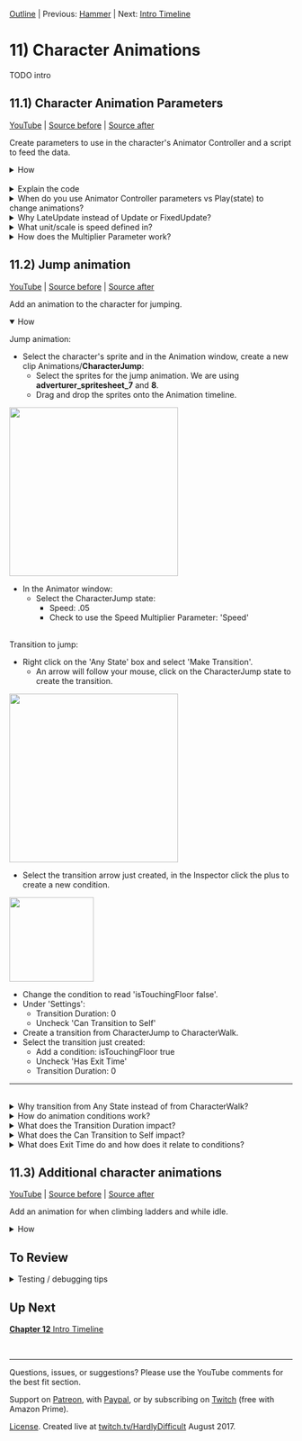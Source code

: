 [Outline](README.md) | Previous: [Hammer](C10.md) | Next: [Intro Timeline](C12.md)

# 11) Character Animations 

TODO intro

## 11.1) Character Animation Parameters

[YouTube]() | [Source before](https://github.com/hardlydifficult/2DUnityTutorial/archive/10_4_Flash.zip) | [Source after]()

Create parameters to use in the character's Animator Controller and a script to feed the data.

<details><summary>How</summary>

**Create animation parameters**:

 - Open menu Window -> Animator.
   - Select the Character's child sprite GameObject.
   - Switch to the 'Parameters' tab on the left.
   - Click the '+' button and select 'Float'.

<img src="https://i.imgur.com/p6F4gHG.png" width=300px />

 - Name the parameter "Speed".
 - Repeat to create:
   - A bool named 'isTouchingFloor'.
   - A bool named 'isClimbing'.
   - A bool named 'hasWeapon'.
 - Select the 'CharacterWalk' state (the orange box).
   - In the Inspector:
     - Speed: .4
     - Check the box near 'Multiplier' to enable a 'Parameter'.
       - Confirm Speed is selected (should be the default).

<img src="https://i.imgur.com/9A6mp98.png" width=300px />

<br>**Create PlayerAnimatorController**:

 - Create script Code/Animations/**PlayerAnimatorController**:

```csharp
using UnityEngine;

[RequireComponent(typeof(Rigidbody2D))]
[RequireComponent(typeof(LadderMovement))]
[RequireComponent(typeof(WeaponHolder))]
public class CharacterAnimatorController : MonoBehaviour
{
  Animator animator;

  Rigidbody2D myBody;

  LadderMovement ladderMovement;

  FloorDetector floorDetector;

  WeaponHolder weaponHolder;

  protected void Awake()
  {
    animator = GetComponentInChildren<Animator>();
    myBody = GetComponent<Rigidbody2D>();
    ladderMovement = GetComponent<LadderMovement>();
    floorDetector = GetComponentInChildren<FloorDetector>();
    weaponHolder = GetComponent<WeaponHolder>();
  }

  protected void LateUpdate() 
  {
    animator.SetFloat("Speed", myBody.velocity.magnitude);
    animator.SetBool("isTouchingFloor", 
      floorDetector.isTouchingFloor);
    animator.SetBool("isClimbing", ladderMovement.isOnLadder);
    animator.SetBool("hasWeapon", 
      weaponHolder.currentWeapon != null);
  }
}
```

<br>**Configure Character**:

 - Add **PlayerAnimatorController** to the Character.

<br>**Test**:

 - The Character should stop its animation when you are not moving and resume walking when moving left and right.  He will also appear to be walking while jumping and climbing, that will be fixed soon.

<hr></details><br>
<details><summary>Explain the code</summary>

using clauses at the top of a file brings APIs into scope. Used for:

 - UnityEngine.Animator
 - UnityEngine.MonoBehaviour
 - UnityEngine.RequireComponentAttribute
 - UnityEngine.Rigidbody2D

```csharp
using UnityEngine;
```

This is a Unity-specific attribute which tells the Unity editor that these components must also be on this GameObject.

```csharp
[RequireComponent(typeof(Rigidbody2D))]
[RequireComponent(typeof(LadderMovement))]
[RequireComponent(typeof(WeaponHolder))]
```

We inherit from MonoBehaviour, which allows this script to be added as a component on a GameObject.

public is optional here. Used for consistency.

```csharp
public class CharacterAnimatorController : MonoBehaviour
{
```

These are various components on this GameObject.  Cached here for performance.

```csharp
  Animator animator;
  
  Rigidbody2D myBody;

  LadderMovement ladderMovement;

  FloorDetector floorDetector;

  WeaponHolder weaponHolder;
```

Awake is a Unity event which is called once, the first time the GameObject is added to a scene.

protected is optional here.  Used for consistency.

```csharp
  protected void Awake()
  {
```

Here we get a reference to various components on this GameObject.

For the animator and floorDetector, we also check the child GameObjects.  We do this because the sprite and animator are usually a child of the parent GameObject, and the FloorDetector may be on a child 'feet' GameObject.

```csharp
    animator = GetComponentInChildren<Animator>();
    myBody = GetComponent<Rigidbody2D>();
    ladderMovement = GetComponent<LadderMovement>();
    floorDetector = GetComponentInChildren<FloorDetector>();
    weaponHolder = GetComponent<WeaponHolder>();
  }
```

LateUpdate is a Unity method which is called once per frame, after all the Update calls have completed.

protected is optional here.  Used for consistency.

```csharp
  protected void LateUpdate() 
  {
```

Here we are setting the parameter values for each of the parameters created, by forwarding a value to the animator from the relevant component.

```csharp
    animator.SetFloat("Speed", myBody.velocity.magnitude);
    animator.SetBool("isTouchingFloor", 
      floorDetector.isTouchingFloor);
    animator.SetBool("isClimbing", ladderMovement.isOnLadder);
    animator.SetBool("hasWeapon", 
      weaponHolder.currentWeapon != null);
  }
}
```

</details>
<details><summary>When do you use Animator Controller parameters vs Play(state) to change animations?</summary>

It's up to you.  Both approaches have the same capabilities, but by using animation parameters you can let the Animator Controller own much of the logic - simplifying your code and debugging.

I prefer to use Play for simple objects like the Hammer, and use animation parameters for more complex ones like entities.

You can also use a combination of the two approaches.  Calling Play will change the current Animator State, and from there any transitions from that state will be considered.

<hr></details>
<details><summary>Why LateUpdate instead of Update or FixedUpdate?</summary>

TODO

<hr></details>
<details><summary>What unit/scale is speed defined in?</summary>

Percent.  1 represents the speed as it was defined in the animation itself.  Going to 2 would double the playback speed, going to .5 would cut the playback speed in half.

<hr></details>
<details><summary>How does the Multiplier Parameter work?</summary>

Various settings for the animator state may be modified with one of the parameters we define in the Animator Controller.  Here we are using speed with a default value of .4.  When the animation is playing, the animation playback speed is multiplied by the Speed parameter (which is the velocity magnitude) - so if we are not moving the animation actually pauses, and it slows down / speeds up with our movement.

<hr></details>

## 11.2) Jump animation

[YouTube]() | [Source before]() | [Source after]()

Add an animation to the character for jumping. 

<details open><summary>How</summary>

Jump animation:

 - Select the character's sprite and in the Animation window, create a new clip Animations/**CharacterJump**:
   - Select the sprites for the jump animation. We are using **adverturer_spritesheet_7** and **8**.
   - Drag and drop the sprites onto the Animation timeline.

<img src="https://i.imgur.com/0rHCGDm.gif" width=300px />

 - In the Animator window:
   - Select the CharacterJump state:
     - Speed: .05
     - Check to use the Speed Multiplier Parameter: 'Speed'

<br>Transition to jump:

   - Right click on the 'Any State' box and select 'Make Transition'.
     - An arrow will follow your mouse, click on the CharacterJump state to create the transition.

<img src="https://i.imgur.com/Fl0WTPO.gif" width=300px />

 - Select the transition arrow just created, in the Inspector click the plus to create a new condition.

<img src="https://i.imgur.com/WgOfzQY.png" width=150px />

 - Change the condition to read 'isTouchingFloor false'.
 - Under 'Settings':
   - Transition Duration: 0
   - Uncheck 'Can Transition to Self'
 - Create a transition from CharacterJump to CharacterWalk.
 - Select the transition just created:
   - Add a condition: isTouchingFloor true
   - Uncheck 'Has Exit Time'
   - Transition Duration: 0

<hr></details><br>
<details><summary>Why transition from Any State instead of from CharacterWalk?</summary>

Any State is a special 'state' in the Animator Controller, allowing you to define transitions which could happen at any time.

You could create this transition from the CharacterWalk state instead.  However I am using Any State because as we add more animations for the character, we won't need to define as many total transitions.

<hr></details>
<details><summary>How do animation conditions work?</summary>

For transitions with one or more conditions, we change states when all conditions are met.  This could be a single parameter such as the bool we are using here, or it could be a combination of factors.

<hr></details>
<details><summary>What does the Transition Duration impact?</summary>

Once the conditions are met, the transition from one state to the other completes in the 'Transition Duration' time.  This is a great feature for 3D models as the Unity animator will smooth the transition from one stance to another.  However for sprites, there is no smoothing so we typically want a transition duration of 0.

<hr></details>
<details><summary>What does the Can Transition to Self impact?</summary>

When creating a transition from Any State, an option for Can Transition to Self is available.  

 - Checked (the default): This transition applies even when in the target state.  In this example, since the condition is just a bool check and there is no Exit Time - transition to self would cause the animation to keep starting over.
 - Unchecked: This transition effectively does not exist while in the target state.  e.g., I can't jump restart jumping while jumping.

<hr></details>
<details><summary>What does Exit Time do and how does it relate to conditions?</summary>

Has Exit Time is an additional way of triggering a transition.  So if a transition has both Has Exit Time and Conditions defined, the transition occurs when **either** the time has passed **or** the conditions are true.

<hr></details>


## 11.3) Additional character animations

[YouTube]() | [Source before]() | [Source after]()

Add an animation for when climbing ladders and while idle.

<details><summary>How</summary>

**Climb animation**:

 - Create a new animation for the character Animations/**CharacterClimb**.anim
   - Drag in the sprites for the climb animation.  We are using **adverturer_spritesheet_5** and **6**.
 - Open the character's Animator Controller:
   - Select the CharacterClimb state and use the Speed parameter times .1
   - Create a transition from Any State to CharacterClimb.
     - Condition: isClimbing true
   - Create a transition from CharacterClimb to CharacterWalk.
     - Uncheck Has Exit Time
     - Transition Duration: 0
     - Uncheck Can Transition to Self
     - Condition: isClimbing false
   - Select the transition from Any State to CharacterJump
     - Condition: isClimbing false

<br>**Idle animation**:

 - Create a new animation for the character Animations/**CharacterIdle**.anim
   - Click record
     - Change the 'Sprite' under the character's Sprite Renderer component to an idle stance. We are using **adventurer_tilesheet_0**.
     - Double click to create a keyframe at 1:00.
     - Switch the current time position to 0:30.
       - This will move the white line, indicating where in the timeline modifications will be made. 
     - Set the Transform scale to (1, .95, 1).
     - Switch the time to 1:00 and set the Transform scale to (1, 1, 1).
     - Then stop recording.   
 - Open the character's Animator Controller:
   - In the Animator, create a transition from CharacterWalk to CharacterIdle:
     - Uncheck Has Exit Time
     - Transition Duration: 0
     - Condition: 'Speed' is 'Less' than '.1'
   - Make a transition from CharacterIdle to CharacterWalk:
     - Uncheck Has Exit Time
     - Transition Duration: 0
     - Condition: 'Speed' is 'Greater' than '.1'

<br>**Breakdance animation**:

 - Create a new animation for the character Animations/**CharacterDance**.anim
   - Select all the sprites for this animation and drag them into the timeline. We are using **adventurer_tilesheet_11** **- 21** (10 sprites).
 - Open the character's Animator Controller:
   - Change the CharacterDance speed to '.1'
   - Create a transition from CharacterIdle to CharacterDance.
     - Exit Time: 3
     - Transition Duration: 0
   - Create a transition from CharacterDance to CharacterIdle.
     - Transition Duration: 0
   - Create a transition from CharacterDance to CharacterWalk.
     - Uncheck 'Has Exit Time'
     - Transition Duration: 0
     - Condition: 'Speed' is 'Greater' than '.1'

<hr></details>
                         
## To Review

<details><summary>Testing / debugging tips</summary>

 - TODO

</details>

## Up Next

[**Chapter 12** Intro Timeline](C12.md)

<br><hr>

Questions, issues, or suggestions?  Please use the YouTube comments for the best fit section.

Support on [Patreon](https://www.patreon.com/HardlyDifficult), with [Paypal](https://u.muxy.io/tip/HardlyDifficult), or by subscribing on [Twitch](https://www.twitch.tv/HardlyDifficult/subscribe) (free with Amazon Prime).

[License](TODO). Created live at [twitch.tv/HardlyDifficult](https://www.twitch.tv/HardlyDifficult) August 2017.